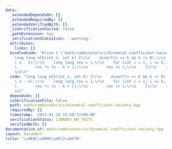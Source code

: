 ```yaml
---
data:
  _extendedDependsOn: []
  _extendedRequiredBy: []
  _extendedVerifiedWith: []
  _isVerificationFailed: false
  _pathExtension: hpp
  _verificationStatusIcon: ':warning:'
  attributes:
    links: []
  bundledCode: "#line 1 \"math/combinatorics/binomial-coefficient-naivety.hpp\"\n\
    long long nCk(int n, int k) {\r\n    assert(n >= k && k >= 0);\r\n    chmin(k,\
    \ n - k);\r\n    long long res = 1;\r\n    for (int i = 1; i <= k; i++) {\r\n\
    \        res *= (n - k + i);\r\n        res /= i;\r\n    }\r\n    return res;\r\
    \n}\n"
  code: "long long nCk(int n, int k) {\r\n    assert(n >= k && k >= 0);\r\n    chmin(k,\
    \ n - k);\r\n    long long res = 1;\r\n    for (int i = 1; i <= k; i++) {\r\n\
    \        res *= (n - k + i);\r\n        res /= i;\r\n    }\r\n    return res;\r\
    \n}"
  dependsOn: []
  isVerificationFile: false
  path: math/combinatorics/binomial-coefficient-naivety.hpp
  requiredBy: []
  timestamp: '2023-01-14 15:50:11+09:00'
  verificationStatus: LIBRARY_NO_TESTS
  verifiedWith: []
documentation_of: math/combinatorics/binomial-coefficient-naivety.hpp
layout: document
title: "\u4E8C\u9805\u4FC2\u6570"
---
```

